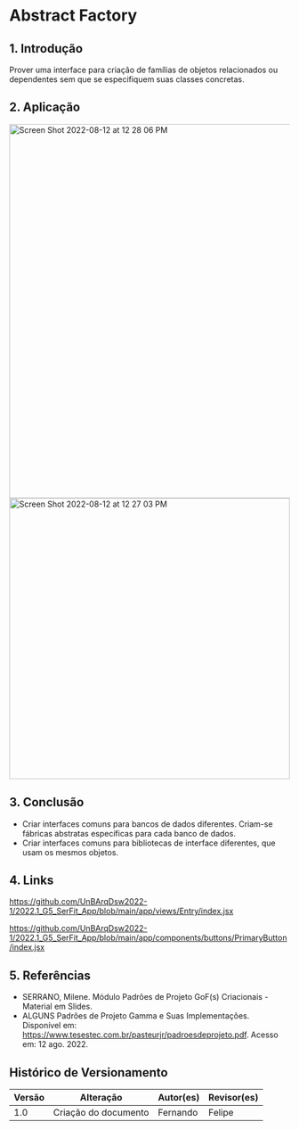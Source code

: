 # Abstract Factory

## 1. Introdução
Prover uma interface para criação de famílias de objetos relacionados ou dependentes sem que se especifiquem suas classes concretas.

## 2. Aplicação

<img width="671" alt="Screen Shot 2022-08-12 at 12 28 06 PM" src="https://user-images.githubusercontent.com/16293264/184429671-0eeb11fa-38d9-410e-be24-fae9a2e5fc6e.png">

<img width="504" alt="Screen Shot 2022-08-12 at 12 27 03 PM" src="https://user-images.githubusercontent.com/16293264/184429526-dd470bb3-cfe5-4d0e-b765-c2a9cd39b7d6.png">

## 3. Conclusão

- Criar interfaces comuns para bancos de dados diferentes. Criam-se fábricas
abstratas específicas para cada banco de dados.
- Criar interfaces comuns para bibliotecas de interface diferentes, que usam os
mesmos objetos. 

## 4. Links
https://github.com/UnBArqDsw2022-1/2022.1_G5_SerFit_App/blob/main/app/views/Entry/index.jsx

https://github.com/UnBArqDsw2022-1/2022.1_G5_SerFit_App/blob/main/app/components/buttons/PrimaryButton/index.jsx

## 5. Referências

- SERRANO, Milene. Módulo Padrões de Projeto GoF(s) Criacionais - Material em Slides.
- ALGUNS Padrões de Projeto Gamma e Suas Implementações. Disponível em: https://www.tesestec.com.br/pasteurjr/padroesdeprojeto.pdf. Acesso em: 12 ago. 2022.


## Histórico de Versionamento

| Versão | Alteração | Autor(es) | Revisor(es)   |
| ---    | ---       | ---       | ---           |
| 1.0 | Criação do documento | Fernando | Felipe |
